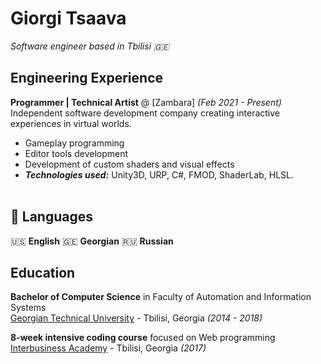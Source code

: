 # Giorgi Tsaava

_Software engineer based in Tbilisi 🇬🇪_ <br>

## Engineering Experience

**Programmer | Technical Artist** @ [Zambara] _(Feb 2021 - Present)_ <br>
Independent software development company creating interactive experiences in virtual worlds.
  - Gameplay programming
  - Editor tools development
  - Development of custom shaders and visual effects
  - **_Technologies used:_** Unity3D, URP, C#, FMOD, ShaderLab, HLSL.
<br><br>

## 💬 Languages

🇺🇸 **English**
🇬🇪 **Georgian**
🇷🇺 **Russian**

## Education
**Bachelor of Computer Science** in Faculty of Automation and Information Systems<br>
[Georgian Technical University](https://gtu.ge/Eng/) - Tbilisi, Georgia _(2014 - 2018)_

**8-week intensive coding course** focused on Web programming<br>
[Interbusiness Academy](https://www.interbusiness.edu.ge/en) - Tbilisi, Georgia _(2017)_
